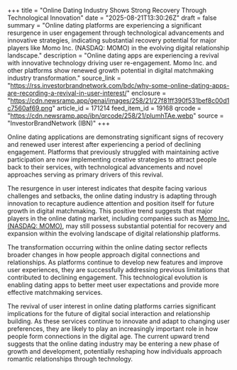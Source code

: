 +++
title = "Online Dating Industry Shows Strong Recovery Through Technological Innovation"
date = "2025-08-21T13:30:26Z"
draft = false
summary = "Online dating platforms are experiencing a significant resurgence in user engagement through technological advancements and innovative strategies, indicating substantial recovery potential for major players like Momo Inc. (NASDAQ: MOMO) in the evolving digital relationship landscape."
description = "Online dating apps are experiencing a revival with innovative technology driving user re-engagement. Momo Inc. and other platforms show renewed growth potential in digital matchmaking industry transformation."
source_link = "https://rss.investorbrandnetwork.com/bdc/why-some-online-dating-apps-are-recording-a-revival-in-user-interest/"
enclosure = "https://cdn.newsramp.app/genai/images/258/21/27f81ff390f531bef8c00d1c7560af69.png"
article_id = 171214
feed_item_id = 19168
qrcode = "https://cdn.newsramp.app/ibn/qrcode/258/21/plumhTAe.webp"
source = "InvestorBrandNetwork (IBN)"
+++

<p>Online dating applications are demonstrating significant signs of recovery and renewed user interest after experiencing a period of declining engagement. Platforms that previously struggled with maintaining active participation are now implementing creative strategies to attract people back to their services, with technological advancements and novel approaches serving as primary drivers of this revival.</p><p>The resurgence in user interest indicates that despite facing various challenges and setbacks, the online dating industry is adapting through innovation to recapture audience attention and position itself for future growth in digital matchmaking. This positive trend suggests that major players in the online dating market, including companies such as <a href="https://www.nasdaq.com/market-activity/stocks/momo" rel="nofollow" target="_blank">Momo Inc. (NASDAQ: MOMO)</a>, may still possess substantial potential for recovery and expansion within the evolving landscape of digital relationship platforms.</p><p>The transformation occurring within the online dating sector reflects broader changes in how people approach digital connections and relationships. As platforms continue to develop new features and improve user experiences, they are successfully addressing previous limitations that contributed to declining engagement. This technological evolution is enabling dating apps to better meet user expectations and provide more effective matchmaking services.</p><p>The revival of user interest in online dating platforms carries significant implications for the future of digital social interaction and relationship building. As these services continue to innovate and adapt to changing user preferences, they are likely to play an increasingly important role in how people form connections in the digital age. The current upward trend suggests that the online dating industry may be entering a new phase of growth and development, potentially reshaping how individuals approach romantic relationships through technology.</p>